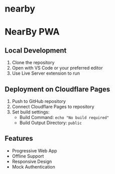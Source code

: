 # nearby
# NearBy PWA

## Local Development
1. Clone the repository
2. Open with VS Code or your preferred editor
3. Use Live Server extension to run

## Deployment on Cloudflare Pages
1. Push to GitHub repository
2. Connect Cloudflare Pages to repository
3. Set build settings:
   - Build Command: `echo "No build required"`
   - Build Output Directory: `public`

## Features
- Progressive Web App
- Offline Support
- Responsive Design
- Mock Authentication
